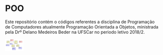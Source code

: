 # POO
Este repositório contém o códigos referentes a disciplina de Programação de Computadores atualmente Programação Orientada a Objetos, ministrada pela Drº Delano Medeiros Beder na UFSCar no periodo letivo 2018/2.

<img src="https://github.com/gabriel61944307/POO/blob/master/Trabalho_2/T2_POO.png" alt="some text" width=60 height=40>
